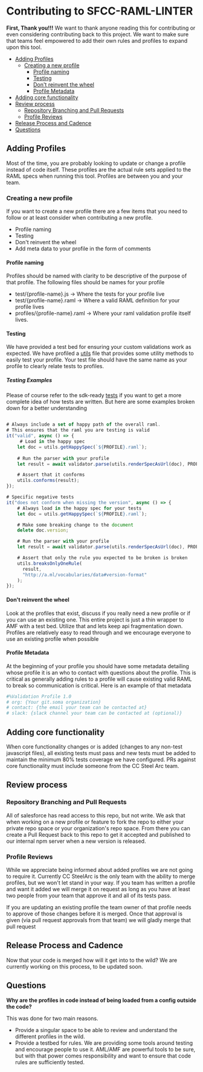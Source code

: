 
# Contributing to SFCC-RAML-LINTER  <!-- omit in toc -->

**First, Thank you!!!**  We want to thank anyone reading this for contributing or even considering contributing back to this project.  We want to make sure that teams feel empowered to add their own rules and profiles to expand upon this tool.

- [Adding Profiles](#adding-profiles)
  - [Creating a new profile](#creating-a-new-profile)
    - [Profile naming](#profile-naming)
    - [Testing](#testing)
    - [Don't reinvent the wheel](#dont-reinvent-the-wheel)
    - [Profile Metadata](#profile-metadata)
- [Adding core functionality](#adding-core-functionality)
- [Review process](#review-process)
  - [Repository Branching and Pull Requests](#repository-branching-and-pull-requests)
  - [Profile Reviews](#profile-reviews)
- [Release Process and Cadence](#release-process-and-cadence)
- [Questions](#questions)


## Adding Profiles

Most of the time, you are probably looking to update or change a profile instead of code itself.  These profiles are the actual rule sets applied to the RAML specs when running this tool.  Profiles are between you and your team.  

### Creating a new profile

If you want to create a new profile there are a few items that you need to follow or at least consider when contributing a new profile.

  - Profile naming 
  - Testing 
  - Don't reinvent the wheel
  - Add meta data to your profile in the form of comments

#### Profile naming

Profiles should be named with clarity to be descriptive of the purpose of that profile. The following files should be names for your profile

- test/{profile-name}.js        -> Where the tests for your profile live
- test/{profile-name}.raml      -> Where a valid RAML definition for your profile lives
- profiles/{profile-name}.raml  -> Where your raml validation profile itself lives.

#### Testing 

We have provided a test bed for ensuring your custom validations work as expected.  We have profiled a [utils](../test/utils.js) file that provides some utility methods to easily test your profile.  Your test file should have the same name as your profile to clearly relate tests to profiles.

##### Testing Examples<!-- omit in toc -->

Please of course refer to the sdk-ready [tests](../test/sdk-ready.js) if you want to get a more complete idea of how tests are written.  But here are some examples broken down for a better understanding

```javascript

# Always include a set of happy path of the overall raml.  
# This ensures that the raml you are testing is valid
it("valid", async () => {
     # Load in the happy spec
    let doc = utils.getHappySpec(`${PROFILE}.raml`);
    
    # Run the parser with your profile
    let result = await validator.parse(utils.renderSpecAsUrl(doc), PROFILE);

    # Assert that it conforms
    utils.conforms(result);
});

# Specific negative tests
it("does not conform when missing the version", async () => {
    # Always load in the happy spec for your tests  
    let doc = utils.getHappySpec(`${PROFILE}.raml`);

    # Make some breaking change to the document
    delete doc.version;

    # Run the parser with your profile
    let result = await validator.parse(utils.renderSpecAsUrl(doc), PROFILE);

    # Assert that only the rule you expected to be broken is broken
    utils.breaksOnlyOneRule(
      result,
      "http://a.ml/vocabularies/data#version-format"
    );
});
```

#### Don't reinvent the wheel

Look at the profiles that exist, discuss if you really need a new profile or if you can use an existing one.  This entire project is just a thin wrapper to AMF with a test bed.  Utilize that and lets keep api fragmentation down.  Profiles are relatively easy to read through and we encourage everyone to use an existing profile when possible

#### Profile Metadata

At the beginning of your profile you should have some metadata detailing whose profile it is an who to contact with questions about the profile.  This is critical as generally adding rules to a profile will cause existing valid RAML to break so communication is critical.  Here is an example of that metadata

```yaml
#%Validation Profile 1.0
# org: {Your git.soma organization}
# contact: {the email your team can be contacted at}
# slack: {slack channel your team can be contacted at (optional)}
```

## Adding core functionality

When core functionality changes or is added (changes to any non-test javascript files), all existing tests must pass and new tests must be added to maintain the minimum 80% tests coverage we have configured.  PRs against core functionality must include someone from the CC Steel Arc team.

## Review process

### Repository Branching and Pull Requests

All of salesforce has read access to this repo, but not write.  We ask that when working on a new profile or feature to fork the repo to either your private repo space or your organization's repo space.  From there you can create a Pull Request back to this repo to get it accepted and published to our internal npm server when a new version is released.

### Profile Reviews

While we appreciate being informed about added profiles we are not going to require it.  Currently CC SteelArc is the only team with the ability to merge profiles, but we won't let stand in your way.  If you team has written a profile and want it added we will merge it on request as long as you have at least two people from your team that approve it and all of its tests pass.

If you are updating an existing profile the team owner of that profile needs to approve of those changes before it is merged.  Once that approval is given (via pull request approvals from that team) we will gladly merge that pull request

## Release Process and Cadence

Now that your code is merged how will it get into to the wild? We are currently working on this process, to be updated soon.

## Questions

**Why are the profiles in code instead of being loaded from a config outside the code?**

This was done for two main reasons.
 - Provide a singular space to be able to review and understand the different profiles in the wild.
 - Provide a testbed for rules.  We are providing some tools around testing and encourage people to use it.  AML/AMF are powerful tools to be sure, but with that power comes responsibility and want to ensure that code rules are sufficiently tested.

